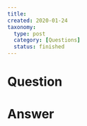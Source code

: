 ```yaml
---
title:
created: 2020-01-24
taxonomy:
  type: post
  category: [Questions]
  status: finished
---
```


# Question


# Answer
